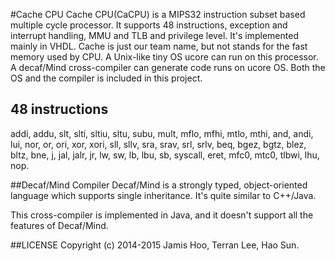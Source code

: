 #Cache CPU
Cache CPU(CaCPU) is a MIPS32 instruction subset based multiple cycle processor. 
It supports 48 instructions, exception and interrupt handling, 
MMU and TLB and privilege level.
It's implemented mainly in VHDL.
Cache is just our team name, but not stands for the fast memory used by CPU.
A Unix-like tiny OS ucore can run on this processor.
A decaf/Mind cross-compiler can generate code runs on ucore OS.
Both the OS and the compiler is included in this project.

## 48 instructions
addi,
addu,
slt,
slti,
sltiu,
sltu,
subu,
mult,
mflo,
mfhi,
mtlo,
mthi,
and,
andi,
lui,
nor,
or,
ori,
xor,
xori,
sll,
sllv,
sra,
srav,
srl,
srlv,
beq,
bgez,
bgtz,
blez,
bltz,
bne,
j,
jal,
jalr,
jr,
lw,
sw,
lb,
lbu,
sb,
syscall,
eret,
mfc0,
mtc0,
tlbwi,
lhu,
nop.

##Decaf/Mind Compiler
Decaf/Mind is a strongly typed, object-oriented language which supports single inheritance.
It's quite similar to C++/Java.

This cross-compiler is implemented in Java, 
and it doesn't support all the features of Decaf/Mind.


##LICENSE
Copyright (c) 2014-2015 Jamis Hoo, Terran Lee, Hao Sun. 
